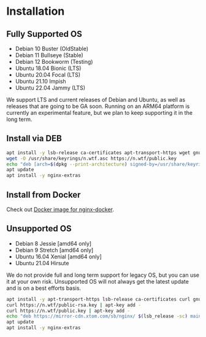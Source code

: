 # Installation

## Fully Supported OS

* Debian 10 Buster (OldStable)
* Debian 11 Bullseye (Stable)
* Debian 12 Bookworm (Testing)
* Ubuntu 18.04 Bionic (LTS)
* Ubuntu 20.04 Focal (LTS)
* Ubuntu 21.10 Impish
* Ubuntu 22.04 Jammy (LTS)

We support LTS and current releases of Debian and Ubuntu, as well as releases that are going to be GA soon. Running on an ARM64 platform is currently an experimental feature, but we plan to keep supporting it in the long term.

## Install via DEB

``` sh
apt install -y lsb-release ca-certificates apt-transport-https wget gnupg dpkg
wget -O /usr/share/keyrings/n.wtf.asc https://n.wtf/public.key
echo "deb [arch=$(dpkg --print-architecture) signed-by=/usr/share/keyrings/n.wtf.asc] https://mirror-cdn.xtom.com/sb/nginx/ $(lsb_release -sc) main" > /etc/apt/sources.list.d/n.wtf.list
apt update
apt install -y nginx-extras
```

## Install from Docker

Check out [Docker image for nginx-docker](https://github.com/u-sb/nginx-docker).

## Unsupported OS

* Debian 8 Jessie [amd64 only]
* Debian 9 Stretch [amd64 only]
* Ubuntu 16.04 Xenial [amd64 only]
* Ubuntu 21.04 Hirsute

We do not provide full and long term support for legacy OS, but you can use it at your own risk. Unsupported OS will not always get the latest update and is on a best efforts basis.

``` sh
apt install -y apt-transport-https lsb-release ca-certificates curl gnupg
curl https://n.wtf/public-rsa.key | apt-key add -
curl https://n.wtf/public.key | apt-key add -
echo "deb https://mirror-cdn.xtom.com/sb/nginx/ $(lsb_release -sc) main" > /etc/apt/sources.list.d/n.wtf.list
apt update
apt install -y nginx-extras
```
